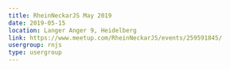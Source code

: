 ```yaml
---
title: RheinNeckarJS May 2019
date: 2019-05-15
location: Langer Anger 9, Heidelberg
link: https://www.meetup.com/RheinNeckarJS/events/259591845/
usergroup: rnjs
type: usergroup
---
```

